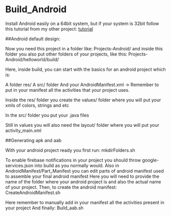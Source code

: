 # Build_Android

Install Android easily on a 64bit system, but if your system is 32bit follow this tutorial from my other project:
[tutorial](https://github.com/MiqueiasDevGames/export-godot-to-android-without-gradle-32bits-and-64bits)


##Android default design:

Now you need this project in a folder like: Projects-Android/
and inside this folder you also put other folders of your projects, like this: Projects-Android/helloworld/build/


Here, inside build, you can start with the basics for an android project which is:

A folder res/
A src/ folder
And your AndroidManifest.xml  ->  Remember to put in your manifest all the activities that your project uses.


Inside the res/ folder you create the values/ folder
where you will put your xmls of colors, strings and etc


In the src/ folder you put your .java files

Still in values you will also need the layout/ folder where you will put your activity_main.xml


##Generating apk and aab

With your android project ready you first run:
mkdirFolders.sh


To enable firebase notifications in your project you should throw google-services.json into build as you normally would.
Also in AndroidManifest/Part_Manifest you can edit parts of android manifest used to assemble your final android manifest
Here you will need to provide the name of the folder where your android project is and also the actual name of your project.
Then, to create the android manifest:
CreateAndroidManifest.sh


Here remember to manually add in your manifest all the activities present in your project
And finally: Build_aab.sh

